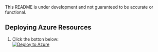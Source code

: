 This README is under development and not guaranteed to be accurate or functional.

## Deploying Azure Resources
1. Click the botton below:<br/>[![Deploy to Azure](http://azuredeploy.net/deploybutton.png)](https://azuredeploy.net/)<br> 
